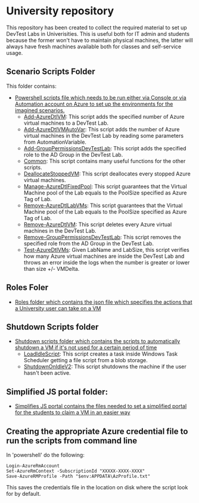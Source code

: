 # University repository
This repository has been created to collect the required material to set up DevTest Labs in Univerisities. This is useful both for IT admin and students because the former won't have to maintain physical machines, the latter will always have fresh machines available both for classes and self-service usage.


## Scenario Scripts Folder
This folder contains:
- [Powershell scripts file which needs to be run either via Console or via Automation account on Azure to set up the environments for the imagined scenarios.](ScenarioScripts)
    - [Add-AzureDtlVM](ScenarioScripts/Add-AzureDtlVM.ps1): This script adds the specified number of Azure virtual machines to a DevTest Lab.
    - [Add-AzureDtlVMAutoVar](ScenarioScripts/Add-AzureDtlVMAutoVar.ps1): This script adds the number of Azure virtual machines in the DevTest Lab by reading some parameters from AutomationVariable.
    - [Add-GroupPermissionsDevTestLab](ScenarioScripts/Add-GroupPermissionsDevTestLab.ps1): This script adds the specified role to the AD Group in the DevTest Lab.
    - [Common](ScenarioScripts/Common.ps1): This script contains many useful functions for the other scripts.
    - [DeallocateStoppedVM](ScenarioScripts/DeallocateStoppedVM.ps1): This script deallocates every stopped Azure virtual machines.
    - [Manage-AzureDtlFixedPool](ScenarioScripts/Manage-AzureDtlFixedPool.ps1): This script guarantees that the Virtual Machine pool of the Lab equals to the PoolSize specified as Azure Tag of Lab.
    - [Remove-AzureDtlLabVMs](ScenarioScripts/Remove-AzureDtlLabVMs.ps1): This script guarantees that the Virtual Machine pool of the Lab equals to the PoolSize specified as Azure Tag of Lab.
    - [Remove-AzureDtlVM](ScenarioScripts/Remove-AzureDtlVM.ps1): This script deletes every Azure virtual machines in the DevTest Lab.
    - [Remove-GroupPermissionsDevTestLab](Scripts/UniversityRepo/ScenarioScripts/Remove-GroupPermissionsDevTestLab.ps1): This script removes the specified role from the AD Group in the DevTest Lab.
    - [Test-AzureDtlVMs](ScenarioScripts/Test-AzureDtlVMs.ps1): Given LabName and LabSize, this script verifies how many Azure virtual machines are inside the DevTest Lab and throws an error inside the logs when the number is greater or lower than size +/- VMDelta. 

## Roles Foler
- [Roles folder which contains the json file which specifies the actions that a University user can take on a VM](Roles)

## Shutdown Scripts folder
- [Shutdown scripts folder which contains the scripts to automatically shutdown a VM if it's not used for a certain period of time](ShutdownScripts)
    - [LoadIdleScript](ShutdownScripts/LoadIdleScript.ps1): This script creates a task inside Windows Task Scheduler getting a file script from a blob storage.
    - [ShutdownOnIdleV2](ShutdownScripts/ShutdownOnIdleV2.ps1): This script shutdowns the machine if the user hasn't been active.
  
## Simplified JS portal folder:   
- [Simplifies JS portal contains the files needed to set a simplified portal for the students to claim a VM in an easier way](SimplifiedJSPortal)

## Creating the appropriate Azure credential file to run the scripts from command line
In 'powershell' do the following:

    Login-AzureRmAccount
    Set-AzureRmContext -SubscriptionId "XXXXX-XXXX-XXXX"
    Save-AzureRMProfile -Path "$env:APPDATA\AzProfile.txt"

This saves the credentials file in the location on disk where the script look for by default.
